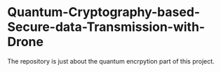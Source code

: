 # Quantum-Cryptography-based-Secure-data-Transmission-with-Drone
The repository is just about the quantum encrpytion part of this project.
